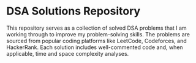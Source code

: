 # DSA Solutions Repository

This repository serves as a collection of solved DSA problems that I am working through to improve my problem-solving skills. The problems are sourced from popular coding platforms like LeetCode, Codeforces, and HackerRank. Each solution includes well-commented code and, when applicable, time and space complexity analyses.

